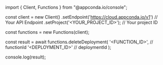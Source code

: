 import { Client, Functions } from "@appconda.io/console";

const client = new Client()
    .setEndpoint('https://cloud.appconda.io/v1') // Your API Endpoint
    .setProject('<YOUR_PROJECT_ID>'); // Your project ID

const functions = new Functions(client);

const result = await functions.deleteDeployment(
    '<FUNCTION_ID>', // functionId
    '<DEPLOYMENT_ID>' // deploymentId
);

console.log(result);
